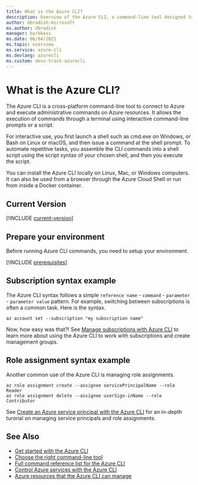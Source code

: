 ```yaml
---
title: What is the Azure CLI?
description: Overview of the Azure CLI, a command-line tool designed to create and manage Azure resources available in Windows, macOS, Linux, and Docker containers.
author: dbradish-microsoft
ms.author: dbradish
manager: barbkess
ms.date: 06/04/2021
ms.topic: overview
ms.service: azure-cli
ms.devlang: azurecli 
ms.custom: devx-track-azurecli
---
```

# What is the Azure CLI?

The Azure CLI is a cross-platform command-line tool to connect to Azure and execute administrative commands on Azure resources. It allows the execution of commands through a terminal using interactive command-line prompts or a script.

For interactive use, you first launch a shell such as cmd.exe on Windows, or Bash on Linux or macOS, and then issue a command at the shell prompt. To automate repetitive tasks, you assemble the CLI commands into a shell script using the script syntax of your chosen shell, and then you execute the script.

You can install the Azure CLI locally on Linux, Mac, or Windows computers. It can also be used from a browser through the Azure Cloud Shell or run from inside a Docker container.

## Current Version

[!INCLUDE [current-version](includes/current-version.md)]

## Prepare your environment

Before running Azure CLI commands, you need to setup your environment.  

[!INCLUDE [prerequisites](includes/azure-cli-prepare-your-environment-no-header.md)]

## Subscription syntax example

The Azure CLI syntax follows a simple `reference name` - `command` - `parameter` - `parameter value` pattern.  For example, switching between subscriptions is often a common task.  Here is the syntax.

```azurecli
az account set --subscription "my subscription name"
```

Now, how easy was that?!  See [Manage subscriptions with Azure CLI](manage-azure-subscriptions-azure-cli.md) to learn more about using the Azure CLI to work with subscriptions and create management groups.

## Role assignment syntax example

Another common use of the Azure CLI is managing role assignments.

```azurecli
az role assignment create --assignee servicePrincipalName --role Reader
az role assignment delete --assignee userSign-inName --role Contributor
```

See [Create an Azure service principal with the Azure CLI](create-an-azure-service-principal-azure-cli.md) for an in-depth turorial on managing service principals and role assignments.

## See Also

- [Get started with the Azure CLI](get-started-with-azure-cli.md)
- [Choose the right command-line tool](choose-the-right-azure-command-line-tool.md)
- [Full command reference list for the Azure CLI](/cli/azure/reference-index)
- [Control Azure services with the Azure CLI](/learn/modules/control-azure-services-with-cli/)
- [Azure resources that the Azure CLI can manage](azure-services-the-azure-cli-can-manage.md)